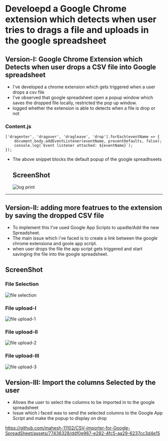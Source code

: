 # Develoepd a Google Chrome extension which detects when user tries to drags a file and uploads in the google spreadsheet
## Version-I: Google Chrome Extension which Detects when user drops a CSV file into Google spreadsheet
- I've developed a chrome extension which gets triggered when a user drops a csv file
- I've observed that google spreadsheet open a popup window which saves the dropped file locally, restricted the pop up window.
-  logged whether the extension is able to detects when a file is drop or not 
### Content.js
```
['dragenter', 'dragover', 'dragleave', 'drop'].forEach(eventName => {
    document.body.addEventListener(eventName, preventDefaults, false);
    console.log(`Event listener attached: ${eventName}`); 
});
```
- The above snippet blocks the default popup of the google spreadhseets
 

   ## ScreenShot
   <p> 
    
     ![log print](https://github.com/StackItHQ/stackit-hiring-assignment-mahesh-11102/assets/77436328/fa3163e3-efe2-4abe-a83b-5476751e0fe2)
<!--    <img src="https://github.com/StackItHQ/stackit-hiring-assignment-mahesh-11102/assets/77436328/2de9430d-54b3-4b5f-af3d-3de3fbc27fd7" width="900" height="500"> -->
   </p>
   
   <hr>

## Version-II: adding more featrues to the extension by saving the dropped CSV file
- To implement this I've used Google App Scripts to upadte/Add the new Spreadsheet.
- The main issue which i've faced is to create a link between the google chrome extensiona and goole app script.
- when user drops the file the app script gets triggered and start savinging the file into the google spreadsheet.

 ## ScreenShot
   
   <p>

  ### File Selection
  ![file selection](https://github.com/StackItHQ/stackit-hiring-assignment-mahesh-11102/assets/77436328/23bab4c4-5204-4ee4-9fb8-ade74f4a5fe8)
  ### File upload-I
![file upload-1](https://github.com/StackItHQ/stackit-hiring-assignment-mahesh-11102/assets/77436328/d103d4c7-e2b7-47a9-ad79-9c2c8663f468)
### File upload-II
![file upload-2](https://github.com/StackItHQ/stackit-hiring-assignment-mahesh-11102/assets/77436328/e194fe2a-f373-491e-ac27-fe9e612c0534)
### File upload-III
![file upload-3](https://github.com/StackItHQ/stackit-hiring-assignment-mahesh-11102/assets/77436328/75ffd8d5-d2ae-44ae-b744-71d5edafda52)

   </p>





## Version-III: Import the columns Selected by the user
- Allows the user to select the columns to be imported in to the google spreadsheet
- Issue which i faced was to send the selected columns to the Google App Script and make the popup to display on drop

https://github.com/mahesh-11102/CSV-importer-for-Google-SpreadSheet/assets/77436328/ddf0e987-e282-4fc5-aa29-6237cc3d4e15
